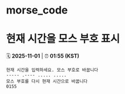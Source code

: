 # morse_code
# 현재 시간을 모스 부호 표시
<!-- MORSE_TIME_START -->
🗓️ **2025-11-01** | ⏰ **01:55 (KST)**

```
현재 시간을 입력하세요. 모스 부호로 바꿉니다
----- .---- ..... .....
모스 부호를 다시 현재 시간으로 바꿉니다
0155
```
<!-- MORSE_TIME_END -->
